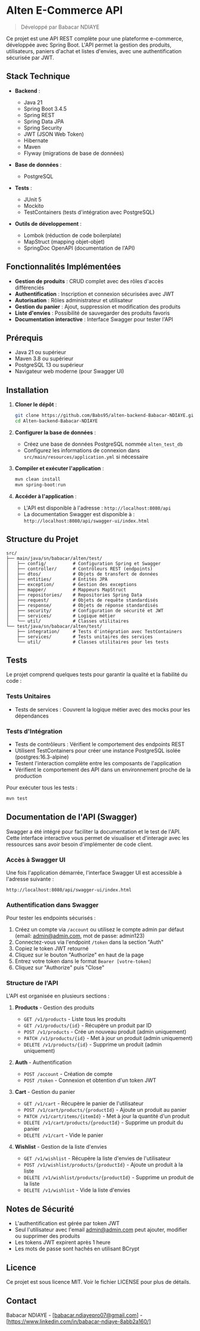 # Alten E-Commerce API
> Développé par Babacar NDIAYE

Ce projet est une API REST complète pour une plateforme e-commerce, développée avec Spring Boot. L'API permet la gestion des produits, utilisateurs, paniers d'achat et listes d'envies, avec une authentification sécurisée par JWT.

## Stack Technique

* **Backend** :
   * Java 21
   * Spring Boot 3.4.5
   * Spring REST
   * Spring Data JPA
   * Spring Security
   * JWT (JSON Web Token)
   * Hibernate
   * Maven
   * Flyway (migrations de base de données)

* **Base de données** :
   * PostgreSQL

* **Tests** :

  * JUnit 5
  * Mockito
  * TestContainers (tests d'intégration avec PostgreSQL)

* **Outils de développement** :
   * Lombok (réduction de code boilerplate)
   * MapStruct (mapping objet-objet)
   * SpringDoc OpenAPI (documentation de l'API)

## Fonctionnalités Implémentées

* **Gestion de produits** : CRUD complet avec des rôles d'accès différenciés
* **Authentification** : Inscription et connexion sécurisées avec JWT
* **Autorisation** : Rôles administrateur et utilisateur
* **Gestion du panier** : Ajout, suppression et modification des produits
* **Liste d'envies** : Possibilité de sauvegarder des produits favoris
* **Documentation interactive** : Interface Swagger pour tester l'API

## Prérequis

* Java 21 ou supérieur
* Maven 3.8 ou supérieur
* PostgreSQL 13 ou supérieur
* Navigateur web moderne (pour Swagger UI)

## Installation

1. **Cloner le dépôt** :
   ```bash
   git clone https://github.com/Babs95/alten-backend-Babacar-NDIAYE.git
   cd Alten-backend-Babacar-NDIAYE
   ```

2. **Configurer la base de données** :
   * Créez une base de données PostgreSQL nommée `alten_test_db`
   * Configurez les informations de connexion dans `src/main/resources/application.yml` si nécessaire

3. **Compiler et exécuter l'application** :
   ```bash
   mvn clean install
   mvn spring-boot:run
   ```

4. **Accéder à l'application** :
   * L'API est disponible à l'adresse : `http://localhost:8080/api`
   * La documentation Swagger est disponible à : `http://localhost:8080/api/swagger-ui/index.html`

## Structure du Projet

```
src/
├── main/java/sn/babacar/alten/test/
│   ├── config/          # Configuration Spring et Swagger
│   ├── controller/      # Contrôleurs REST (endpoints)
│   ├── dtos/            # Objets de transfert de données
│   ├── entities/        # Entités JPA
│   ├── exception/       # Gestion des exceptions
│   ├── mapper/          # Mappeurs MapStruct
│   ├── repositories/    # Repositories Spring Data
│   ├── request/         # Objets de requête standardisés
│   ├── response/        # Objets de réponse standardisés
│   ├── security/        # Configuration de sécurité et JWT
│   ├── services/        # Logique métier
│   └── util/            # Classes utilitaires
└── test/java/sn/babacar/alten/test/
    ├── integration/     # Tests d'intégration avec TestContainers
    ├── services/        # Tests unitaires des services
    └── util/            # Classes utilitaires pour les tests
```
## Tests
Le projet comprend quelques tests pour garantir la qualité et la fiabilité du code :

### Tests Unitaires

 * Tests de services : Couvrent la logique métier avec des mocks pour les dépendances

### Tests d'Intégration

 * Tests de contrôleurs : Vérifient le comportement des endpoints REST
 * Utilisent TestContainers pour créer une instance PostgreSQL isolée (postgres:16.3-alpine)
 * Testent l'interaction complète entre les composants de l'application
 * Vérifient le comportement des API dans un environnement proche de la production

Pour exécuter tous les tests :
```bash
mvn test
```

## Documentation de l'API (Swagger)

Swagger a été intégré pour faciliter la documentation et le test de l'API. Cette interface interactive vous permet de visualiser et d'interagir avec les ressources sans avoir besoin d'implémenter de code client.

### Accès à Swagger UI

Une fois l'application démarrée, l'interface Swagger UI est accessible à l'adresse suivante :
```
http://localhost:8080/api/swagger-ui/index.html
```

### Authentification dans Swagger

Pour tester les endpoints sécurisés :

1. Créez un compte via `/account` ou utilisez le compte admin par défaut (email: admin@admin.com, mot de passe: admin123)
2. Connectez-vous via l'endpoint `/token` dans la section "Auth"
3. Copiez le token JWT retourné
4. Cliquez sur le bouton "Authorize" en haut de la page
5. Entrez votre token dans le format `Bearer [votre-token]`
6. Cliquez sur "Authorize" puis "Close"

### Structure de l'API

L'API est organisée en plusieurs sections :

1. **Products** - Gestion des produits
   * `GET /v1/products` - Liste tous les produits
   * `GET /v1/products/{id}` - Récupère un produit par ID
   * `POST /v1/products` - Crée un nouveau produit (admin uniquement)
   * `PATCH /v1/products/{id}` - Met à jour un produit (admin uniquement)
   * `DELETE /v1/products/{id}` - Supprime un produit (admin uniquement)

2. **Auth** - Authentification
   * `POST /account` - Création de compte
   * `POST /token` - Connexion et obtention d'un token JWT

3. **Cart** - Gestion du panier
   * `GET /v1/cart` - Récupère le panier de l'utilisateur
   * `POST /v1/cart/products/{productId}` - Ajoute un produit au panier
   * `PATCH /v1/cart/items/{itemId}` - Met à jour la quantité d'un produit
   * `DELETE /v1/cart/products/{productId}` - Supprime un produit du panier
   * `DELETE /v1/cart` - Vide le panier

4. **Wishlist** - Gestion de la liste d'envies
   * `GET /v1/wishlist` - Récupère la liste d'envies de l'utilisateur
   * `POST /v1/wishlist/products/{productId}` - Ajoute un produit à la liste
   * `DELETE /v1/wishlist/products/{productId}` - Supprime un produit de la liste
   * `DELETE /v1/wishlist` - Vide la liste d'envies

## Notes de Sécurité

* L'authentification est gérée par token JWT
* Seul l'utilisateur avec l'email admin@admin.com peut ajouter, modifier ou supprimer des produits
* Les tokens JWT expirent après 1 heure
* Les mots de passe sont hachés en utilisant BCrypt

## Licence

Ce projet est sous licence MIT. Voir le fichier LICENSE pour plus de détails.

## Contact

Babacar NDIAYE - [babacar.ndiayepro07@gmail.com] - [https://www.linkedin.com/in/babacar-ndiaye-8abb2a160/]